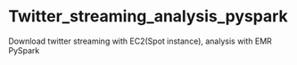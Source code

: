 # Twitter_streaming_analysis_pyspark
Download twitter streaming with EC2(Spot instance), analysis with EMR PySpark
